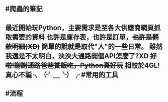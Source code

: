#爬蟲的筆記
---
最近開始玩Python，主要需求是至各大供應商網頁抓取需要的資料
也許是庫存表，也許是訂單，~~也許是罰款明細(XD)~~ 
簡單的說就是取代"人"的一些日常。
雖然我還是不太明白，泱泱大通路開個API怎麼了?XD 
~~好啦!謝謝通路爸爸賞飯吃，Python真好玩~~
相較於4GL!真心不騙 ╮（╯＿╰）╭
#常用的工具
---
#流程
---
